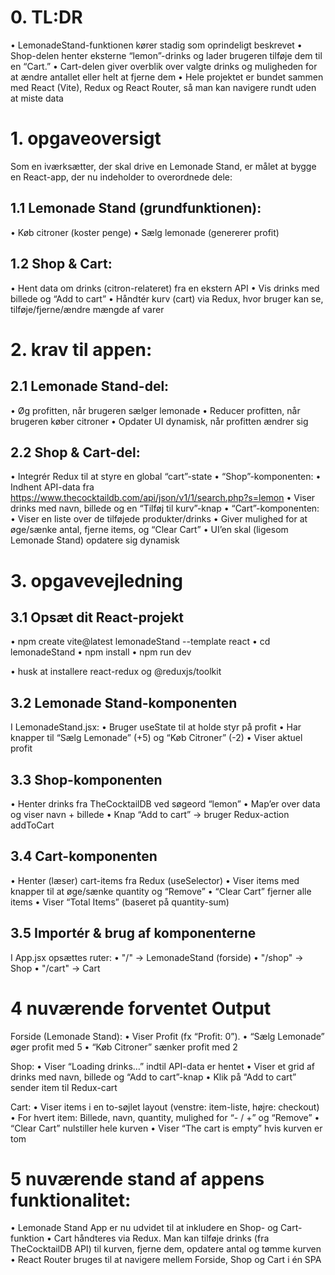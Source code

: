 # 0. TL:DR
• LemonadeStand-funktionen kører stadig som oprindeligt beskrevet
• Shop-delen henter eksterne “lemon”-drinks og lader brugeren tilføje dem til en “Cart.”
• Cart-delen giver overblik over valgte drinks og muligheden for at ændre antallet eller helt at fjerne dem
• Hele projektet er bundet sammen med React (Vite), Redux og React Router, så man kan navigere rundt uden at miste data

# 1. opgaveoversigt
Som en iværksætter, der skal drive en Lemonade Stand, er målet at bygge en React-app, der nu indeholder to overordnede dele:

## 1.1 Lemonade Stand (grundfunktionen):
• Køb citroner (koster penge)
• Sælg lemonade (genererer profit)

## 1.2 Shop & Cart:
• Hent data om drinks (citron-relateret) fra en ekstern API
• Vis drinks med billede og “Add to cart”
• Håndtér kurv (cart) via Redux, hvor bruger kan se, tilføje/fjerne/ændre mængde af varer


# 2. krav til appen:
## 2.1 Lemonade Stand-del:
• Øg profitten, når brugeren sælger lemonade
• Reducer profitten, når brugeren køber citroner
• Opdater UI dynamisk, når profitten ændrer sig

## 2.2 Shop & Cart-del:
• Integrér Redux til at styre en global “cart”-state
• “Shop”-komponenten:
    • Indhent API-data fra https://www.thecocktaildb.com/api/json/v1/1/search.php?s=lemon
    • Viser drinks med navn, billede og en “Tilføj til kurv”-knap
• “Cart”-komponenten:
    • Viser en liste over de tilføjede produkter/drinks
    • Giver mulighed for at øge/sænke antal, fjerne items, og “Clear Cart”
• UI’en skal (ligesom Lemonade Stand) opdatere sig dynamisk


# 3. opgavevejledning
## 3.1 Opsæt dit React-projekt
• npm create vite@latest lemonadeStand --template react
• cd lemonadeStand
• npm install
• npm run dev

• husk at installere react-redux og @reduxjs/toolkit

## 3.2 Lemonade Stand-komponenten
I LemonadeStand.jsx:
• Bruger useState til at holde styr på profit
• Har knapper til “Sælg Lemonade” (+5) og “Køb Citroner” (-2)
• Viser aktuel profit

## 3.3 Shop-komponenten
• Henter drinks fra TheCocktailDB ved søgeord “lemon”
• Map’er over data og viser navn + billede
• Knap “Add to cart” → bruger Redux-action addToCart

## 3.4 Cart-komponenten
• Henter (læser) cart-items fra Redux (useSelector)
• Viser items med knapper til at øge/sænke quantity og “Remove”
• “Clear Cart” fjerner alle items
• Viser “Total Items” (baseret på quantity-sum)

## 3.5 Importér & brug af komponenterne
I App.jsx opsættes ruter:
• "/" → LemonadeStand (forside)
• "/shop" → Shop
• "/cart" → Cart

# 4 nuværende forventet Output
Forside (Lemonade Stand):
• Viser Profit (fx “Profit: 0”).
• “Sælg Lemonade” øger profit med 5
• “Køb Citroner” sænker profit med 2

Shop:
• Viser “Loading drinks…” indtil API-data er hentet
• Viser et grid af drinks med navn, billede og “Add to cart”-knap
• Klik på “Add to cart” sender item til Redux-cart

Cart:
• Viser items i en to-søjlet layout (venstre: item-liste, højre: checkout)
• For hvert item: Billede, navn, quantity, mulighed for “- / +” og “Remove”
• “Clear Cart” nulstiller hele kurven
• Viser “The cart is empty” hvis kurven er tom


# 5 nuværende stand af appens funktionalitet:
• Lemonade Stand App er nu udvidet til at inkludere en Shop- og Cart-funktion
• Cart håndteres via Redux. Man kan tilføje drinks (fra TheCocktailDB API) til kurven, fjerne dem, opdatere antal og tømme kurven
• React Router bruges til at navigere mellem Forside, Shop og Cart i én SPA